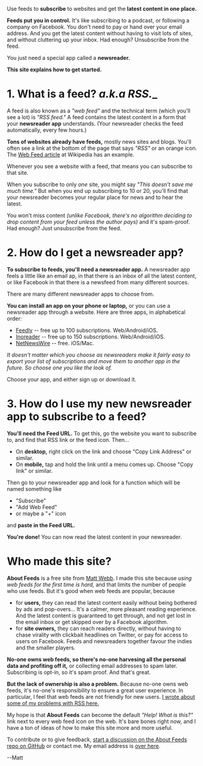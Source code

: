 Use feeds to **subscribe** to websites and get the **latest content in one place.**

**Feeds put you in control.** It's like subscribing to a podcast, or following a company on Facebook. You don't need to pay or hand over your email address. And you get the latest content without having to visit lots of sites, and without cluttering up your inbox. Had enough? Unsubscribe from the feed.

You just need a special app called a **newsreader.**

**This site explains how to get started.**

# 1. What is a feed? _a.k.a RSS.__

A feed is also known as a _"web feed"_ and the technical term (which you'll see a lot) is _"RSS feed."_ A feed contains the latest content in a form that your **newsreader app** understands. (Your newsreader checks the feed automatically, every few hours.)

**Tons of websites already have feeds,** mostly news sites and blogs. You'll often see a link at the bottom of the page that says _"RSS"_ or an orange icon. The [Web Feed article](https://en.wikipedia.org/wiki/Web_feed) at Wikipedia has an example.

Whenever you see a website with a feed, that means you can subscribe to that site.

When you subscribe to only _one_ site, you might say _"This doesn't save me much time."_ But when you end up subscribing to 10 or 20, you'll find that your newsreader becomes your regular place for news and to hear the latest.

You won't miss content _(unlike Facebook, there's no algorithm deciding to drop content from your feed unless the author pays)_ and it's spam-proof. Had enough? Just unsubscribe from the feed.

# 2. How do I get a newsreader app?

**To subscribe to feeds, you'll need a newsreader app.** A newsreader app feels a little like an email ap, in that there is an inbox of all the latest content, or like Facebook in that there is a newsfeed from many different sources.

There are many different newsreader apps to choose from.

**You can install an app on your phone or laptop,** or you can use a newsreader app through a website. Here are three apps, in alphabetical order:

* [Feedly](https://feedly.com) -- free up to 100 subscriptions. Web/Android/iOS.
* [Inoreader](https://www.inoreader.com) -- free up to 150 subscriptions. Web/Android/iOS.
* [NetNewsWire](https://ranchero.com/netnewswire/) -- free. iOS/Mac.

_It doesn't matter which you choose as newsreaders make it fairly easy to export your list of subscriptions and move them to another app in the future. So choose one you like the look of._

Choose your app, and either sign up or download it.


# 3. How do I use my new newsreader app to subscribe to a feed?

**You'll need the Feed URL.** To get this, go the website you want to subscribe to, and find that RSS link or the feed icon. Then...

* On **desktop,** right click on the link and choose "Copy Link Address" or similar.
* On **mobile,** tap and hold the link until a menu comes up. Choose "Copy link" or similar.

Then go to your newsreader app and look for a function which will be named something like

- "Subscribe"
- "Add Web Feed"
- or maybe a "+" icon

and **paste in the Feed URL.**

**You're done!** You can now read the latest content in your newsreader.


# Who made this site?

**About Feeds** is a free site from [Matt Webb](http://interconnected.org). I made this site because _using web feeds for the first time is hard,_ and that limits the number of people who use feeds. But it's good when web feeds are popular, because

- for **users,** they can read the latest content easily without being bothered by ads and pop-overs... It's a calmer, more pleasant reading experience. And the latest content is guaranteed to get through, and not get lost in the email inbox or get skipped over by a Facebook algorithm.
- for **site owners,** they can reach readers directly, without having to chase virality with clickbait headlines on Twitter, or pay for access to users on Facebook. Feeds and newsreaders together favour the indies and the smaller players.

**No-one owns web feeds, so there's no-one harvesing all the personal data and profiting off it,** or collecting email addresses to spam later. Subscribing is opt-in, so it's spam proof. And that's great.

**But the lack of ownership is also a problem.** Because no-one owns web feeds, it's no-one's responsibility to ensure a great user experience. In particular, I feel that web feeds are not friendly for new users. [I wrote about some of my problems with RSS here.](http://interconnected.org/home/2020/07/29/improving_rss)

My hope is that **About Feeds** can become the default _"Help! What is this?"_ link next to every web feed icon on the web. It's bare bones right now, and I have a ton of ideas of how to make this site more and more useful.

To contribute or to give feedback, [start a discussion on the About Feeds repo on GitHub](https://github.com/genmon/aboutfeeds) or contact me. My email address is [over here](http://interconnected.org).

--Matt

